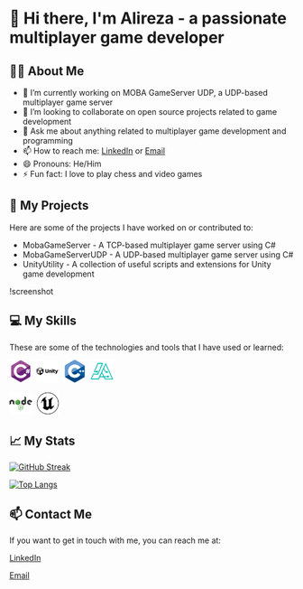 # 👋 Hi there, I'm Alireza - a passionate multiplayer game developer


## 🙋‍♂️ About Me

- 🔭 I’m currently working on MOBA GameServer UDP, a UDP-based multiplayer game server
- 👯 I’m looking to collaborate on open source projects related to game development
- 💬 Ask me about anything related to multiplayer game development and programming
- 📫 How to reach me:  [LinkedIn](https://www.linkedin.com/in/alireza-khishvand) or [Email](mailto:ar.khishvand@gmail.com)
- 😄 Pronouns: He/Him
- ⚡ Fun fact: I love to play chess and video games

## 🚀 My Projects

Here are some of the projects I have worked on or contributed to:

- MobaGameServer - A TCP-based multiplayer game server using C#
- MobaGameServerUDP - A UDP-based multiplayer game server using C#
- UnityUtility - A collection of useful scripts and extensions for Unity game development

!screenshot

## 💻 My Skills

These are some of the technologies and tools that I have used or learned:

<div>
  <img src="https://github.com/devicons/devicon/blob/55609aa5bd817ff167afce0d965585c92040787a/icons/csharp/csharp-original.svg" title="C#" alt="C#" width="40" height="40"/>&nbsp;
  <img src="https://github.com/devicons/devicon/blob/55609aa5bd817ff167afce0d965585c92040787a/icons/unity/unity-original-wordmark.svg" title="Unity" alt="Unity" width="40" height="40"/>&nbsp;
  <img src="https://github.com/devicons/devicon/blob/55609aa5bd817ff167afce0d965585c92040787a/icons/cplusplus/cplusplus-original.svg" title="C++" alt="C++" width="40" height="40"/>&nbsp;
  <img src="https://github.com/devicons/devicon/blob/55609aa5bd817ff167afce0d965585c92040787a/icons/thealgorithms/thealgorithms-plain.svg" title="Algorithm Design" alt="Algorithm Design" width="40" height="40"/>&nbsp;
  
  <img src="https://github.com/devicons/devicon/blob/55609aa5bd817ff167afce0d965585c92040787a/icons/nodejs/nodejs-original-wordmark.svg" title="Node js" alt="Node js" width="40" height="40"/>&nbsp;
  <img src="https://github.com/devicons/devicon/blob/55609aa5bd817ff167afce0d965585c92040787a/icons/unrealengine/unrealengine-original.svg" title="Unreal Engine" alt="Unreal Engine" width="40" height="40"/>&nbsp;
</div>


## 📈 My Stats

[![GitHub Streak](http://github-readme-streak-stats.herokuapp.com?user=alireza97kh&theme=dark&background=000000)](https://git.io/streak-stats)

[![Top Langs](https://github-readme-stats.vercel.app/api/top-langs/?username=alireza97kh&layout=compact&theme=vision-friendly-dark)](https://github.com/anuraghazra/github-readme-stats)


## 📫 Contact Me

If you want to get in touch with me, you can reach me at:

[LinkedIn](https://www.linkedin.com/in/alireza-khishvand) 

[Email](mailto:ar.khishvand@gmail.com)

